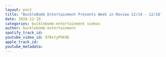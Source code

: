 ```yaml
---
layout: post
title: "BuckleBomb Entertainment Presents Week in Review 12/14 - 12/18"
date: 2020-12-19
categories: bucklebomb-entertainment videos
author: bucklebomb-entertainment
spotify_track_id: 
youtube_video_id: 97BstyPhK9E
apple_track_id: 
youtube_metadata: 
---
```

